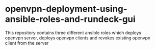 # openvpn-deployment-using-ansible-roles-and-rundeck-gui
This repository contains three different ansible roles which deploys openvpn server, deploys openvpn clients and revokes existing openvpn client from the server
